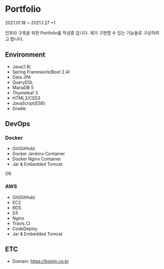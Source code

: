 # Portfolio

2021.01.18 ~ 2021.1.27 +1

인프라 구축을 위한 Portfolio를 작성중 입니다.
제가 구현할 수 있는 기능들로 구성하려고 합니다.


## Environment
- Java(1.8)
- Spring Framework(Boot 2.4)
- Data JPA
- QueryDSL
- MariaDB 5
- Thymeleaf 3
- HTML3/CSS3
- JavaScript(ES6)
- Gradle


## DevOps

### Docker
- Git(GitHub)
- Docker Jenkins Container
- Docker Nginx Container
- Jar & Embedded Tomcat

OR

### AWS
- Git(GitHub)
- EC2
- RDS
- S3
- Nginx
- Travis CI
- CodeDeploy
- Jar & Embedded Tomcat


## ETC
- Domain: https://bonjin.co.kr

